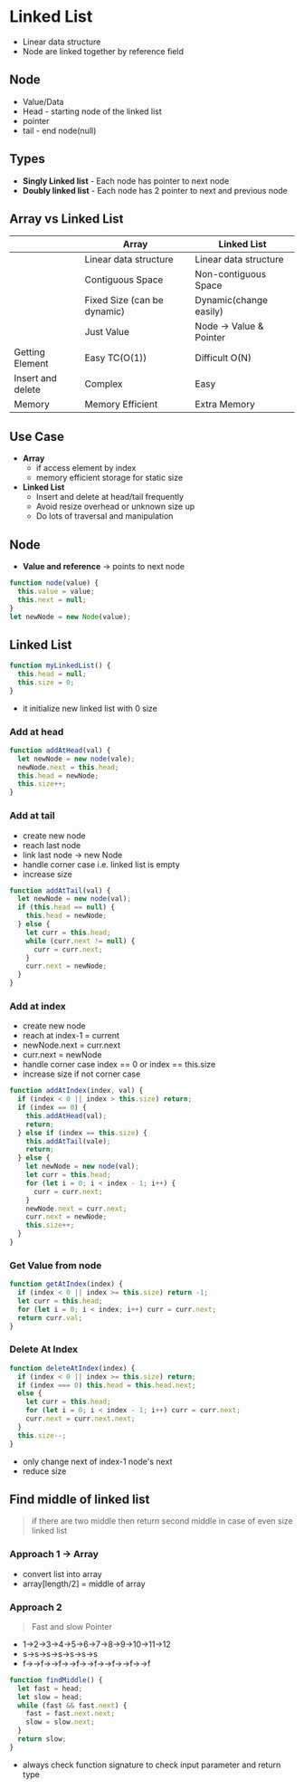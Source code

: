 # Linked List

- Linear data structure
- Node are linked together by reference field

## Node

- Value/Data
- Head - starting node of the linked list
- pointer
- tail - end node(null)

## Types

- **Singly Linked list** - Each node has pointer to next node
- **Doubly linked list** - Each node has 2 pointer to next and previous node

## Array vs Linked List

|                   | Array                       | Linked List             |
| ----------------- | --------------------------- | ----------------------- |
|                   | Linear data structure       | Linear data structure   |
|                   | Contiguous Space            | Non-contiguous Space    |
|                   | Fixed Size (can be dynamic) | Dynamic(change easily)  |
|                   | Just Value                  | Node -> Value & Pointer |
| Getting Element   | Easy TC(O(1))               | Difficult O(N)          |
| Insert and delete | Complex                     | Easy                    |
| Memory            | Memory Efficient            | Extra Memory            |

## Use Case

- **Array**
  - if access element by index
  - memory efficient storage for static size
- **Linked List**
  - Insert and delete at head/tail frequently
  - Avoid resize overhead or unknown size up
  - Do lots of traversal and manipulation

## Node

- **Value and reference** -> points to next node

```js
function node(value) {
  this.value = value;
  this.next = null;
}
let newNode = new Node(value);
```

## Linked List

```js
function myLinkedList() {
  this.head = null;
  this.size = 0;
}
```

- it initialize new linked list with 0 size

### Add at head

```js
function addAtHead(val) {
  let newNode = new node(vale);
  newNode.next = this.head;
  this.head = newNode;
  this.size++;
}
```

### Add at tail

- create new node
- reach last node
- link last node -> new Node
- handle corner case i.e. linked list is empty
- increase size

```js
function addAtTail(val) {
  let newNode = new node(val);
  if (this.head == null) {
    this.head = newNode;
  } else {
    let curr = this.head;
    while (curr.next != null) {
      curr = curr.next;
    }
    curr.next = newNode;
  }
}
```

### Add at index

- create new node
- reach at index-1 = current
- newNode.next = curr.next
- curr.next = newNode
- handle corner case index == 0 or index == this.size
- increase size if not corner case

```js
function addAtIndex(index, val) {
  if (index < 0 || index > this.size) return;
  if (index == 0) {
    this.addAtHead(val);
    return;
  } else if (index == this.size) {
    this.addAtTail(vale);
    return;
  } else {
    let newNode = new node(val);
    let curr = this.head;
    for (let i = 0; i < index - 1; i++) {
      curr = curr.next;
    }
    newNode.next = curr.next;
    curr.next = newNode;
    this.size++;
  }
}
```

### Get Value from node

```js
function getAtIndex(index) {
  if (index < 0 || index >= this.size) return -1;
  let curr = this.head;
  for (let i = 0; i < index; i++) curr = curr.next;
  return curr.val;
}
```

### Delete At Index

```js
function deleteAtIndex(index) {
  if (index < 0 || index >= this.size) return;
  if (index === 0) this.head = this.head.next;
  else {
    let curr = this.head;
    for (let i = 0; i < index - 1; i++) curr = curr.next;
    curr.next = curr.next.next;
  }
  this.size--;
}
```

- only change next of index-1 node's next
- reduce size

## Find middle of linked list

> if there are two middle then return second middle in case of even size linked list

### Approach 1 -> Array

- convert list into array
- array[length/2] = middle of array

### Approach 2

> Fast and slow Pointer

- 1->2->3->4->5->6->7->8->9->10->11->12
- s->s->s->s->s->s->s
- f->->f->->f->->f->->f->->f->->f->->f

```js
function findMiddle() {
  let fast = head;
  let slow = head;
  while (fast && fast.next) {
    fast = fast.next.next;
    slow = slow.next;
  }
  return slow;
}
```

- always check function signature to check input parameter and return type
